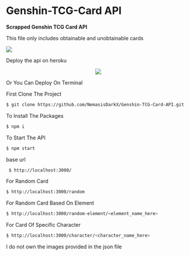 <p align=centre>
  
  # Genshin-TCG-Card API
  <p><b>Scrapped Genshin TCG Card API</b></p>
  <p>This file only includes obtainable and unobtainable cards</p>
  <a href="https://genshin-impact.fandom.com/wiki/Character_Card/Gallery"><img src="https://dailymetadose.com/wp-content/uploads/2022/12/genshin-impact-genius-invokation-tcg-all-action-cards-tierlist-cover.jpg" border="0">     </a>
  </br>
  <p>Deploy the api on heroku</p>
  <p align="center">
  <a href="https://heroku.com/deploy?template=https://github.com/NemasisDarkX/Genshin-TCG-Card-API"><img src="https://img.shields.io/badge/heroku-9d7acc?style=for-the-badge&logo=heroku&logoColor=430098"></a>
</p>

<p>Or You Can Deploy On Terminal</p>
<p>First Clone The Project</p>

```bash
$ git clone https://github.com/NemasisDarkX/Genshin-TCG-Card-API.git
```

<p>To Install The Packages</p>

```bash
$ npm i
```
<p>To Start The API</p>

```bash
$ npm start
```

<p>base url</p>

```bash
 $ http://localhost:3000/
 ```
<p>For Random Card</p>

```bash
$ http://localhost:3000/random
```

<p>For Random Card Based On Element</p>

```bash
$ http://localhost:3000/random-element/<element_name_here>
  ```
<p>For Card Of Specific Character</p>

```bash
$ http://localhost:3000/character/<character_name_here>
```


  <p>I do not own the images provided in the json file</p>
